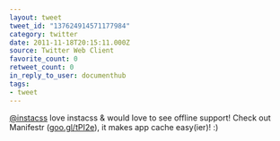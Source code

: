 ```yaml
---
layout: tweet
tweet_id: "137624914571177984"
category: twitter
date: 2011-11-18T20:15:11.000Z
source: Twitter Web Client
favorite_count: 0
retweet_count: 0
in_reply_to_user: documenthub
tags:
- tweet
---
```


[@instacss](https://twitter.com/@instacss) love instacss & would love to see offline support! Check out Manifestr ([goo.gl/tPI2e](http://goo.gl/tPI2e)), it makes app cache easy(ier)! :)
